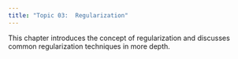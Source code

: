 ```yaml
---
title: "Topic 03:  Regularization"
---
```

This chapter introduces the concept of regularization and discusses common regularization techniques in more depth.